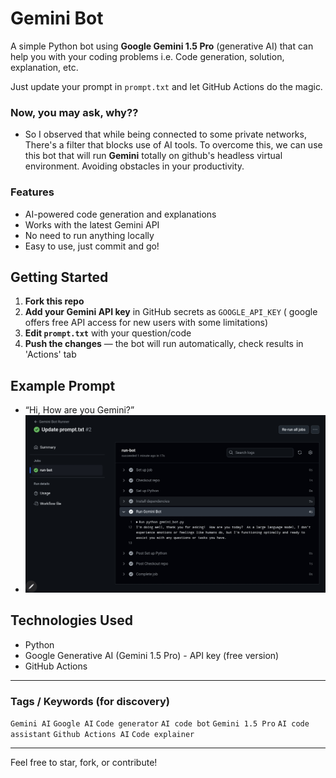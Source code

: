 # Gemini Bot

A simple Python bot using **Google Gemini 1.5 Pro** (generative AI) that can help you with your coding problems i.e. Code generation, solution, explanation, etc.

Just update your prompt in `prompt.txt` and let GitHub Actions do the magic.

### Now, you may ask, why??
- So I observed that while being connected to some private networks, There's a filter that blocks use of AI tools. To overcome this, we can use this bot that will run **Gemini** totally on github's headless virtual environment. Avoiding obstacles in your productivity.

### Features
- AI-powered code generation and explanations
- Works with the latest Gemini API
- No need to run anything locally
- Easy to use, just commit and go!

## Getting Started

1. **Fork this repo**
2. **Add your Gemini API key** in GitHub secrets as `GOOGLE_API_KEY` ( google offers free API access for new users with some limitations)
3. **Edit `prompt.txt`** with your question/code
4. **Push the changes** — the bot will run automatically, check results in 'Actions' tab

## Example Prompt
- “Hi, How are you Gemini?”
- ![Desktop](https://github.com/pratikkarbhal/Gemini-API-via-Github-workflow/blob/main/output.jpg)

## Technologies Used
- Python
- Google Generative AI (Gemini 1.5 Pro) - API key (free version)
- GitHub Actions

---

### Tags / Keywords (for discovery)
`Gemini AI` `Google AI` `Code generator` `AI code bot` `Gemini 1.5 Pro` `AI code assistant` `Github Actions AI` `Code explainer`

---

Feel free to star, fork, or contribute!
